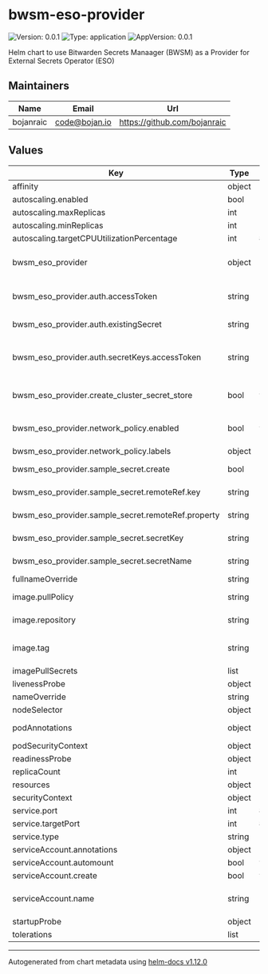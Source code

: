 # bwsm-eso-provider

![Version: 0.0.1](https://img.shields.io/badge/Version-0.0.1-informational?style=flat-square) ![Type: application](https://img.shields.io/badge/Type-application-informational?style=flat-square) ![AppVersion: 0.0.1](https://img.shields.io/badge/AppVersion-0.0.1-informational?style=flat-square)

Helm chart to use Bitwarden Secrets Manaager (BWSM) as a Provider for External Secrets Operator (ESO)

## Maintainers

| Name | Email | Url |
| ---- | ------ | --- |
| bojanraic | <code@bojan.io> | <https://github.com/bojanraic> |

## Values

| Key | Type | Default | Description |
|-----|------|---------|-------------|
| affinity | object | `{}` |  |
| autoscaling.enabled | bool | `false` | enable pod autoscaling |
| autoscaling.maxReplicas | int | `100` | max number of pods to spin up |
| autoscaling.minReplicas | int | `1` | minimum number of pods to keep |
| autoscaling.targetCPUUtilizationPercentage | int | `80` |  |
| bwsm_eso_provider | object | `{"auth":{"accessToken":"","existingSecret":"","secretKeys":{"accessToken":"BWS_ACCESS_TOKEN"}},"create_cluster_secret_store":true,"network_policy":{"enabled":true,"labels":{"app.kubernetes.io/name":"external-secrets"}},"sample_secret":{"create":false,"remoteRef":{"key":"","property":"key"},"secretKey":"","secretName":""}}` | bwsm_eso_provider: BWSM-ESO-specific settings |
| bwsm_eso_provider.auth.accessToken | string | `""` | bitwarden secrets manager access token to use to authenticate BWS CLI and fetch secrets in the pod; ignored if existingSecret is set |
| bwsm_eso_provider.auth.existingSecret | string | `""` | use an existing secret for bitwarden secrets manager credentials; ignores above credentials if this is set |
| bwsm_eso_provider.auth.secretKeys.accessToken | string | `"BWS_ACCESS_TOKEN"` | secret key for bitwarden secrets manager access token to use to authenticate BWS CLI and fetch secrets in the pod; do not change unless customizing the Express.JS wrapper code |
| bwsm_eso_provider.create_cluster_secret_store | bool | `true` | if set to True, we'll create a cluster-wide Cluster Secret Store see: https://external-secrets.io/latest/introduction/overview/#clustersecretstore |
| bwsm_eso_provider.network_policy.enabled | bool | `true` | enable a network policy between BWSM pod(s) and ESO namespace; highly recommended as the Express.js App provides no authentication |
| bwsm_eso_provider.network_policy.labels | object | `{"app.kubernetes.io/name":"external-secrets"}` | specify the labels to match against for the network policy |
| bwsm_eso_provider.sample_secret.create | bool | `false` | create a sample external secret for quick verification; works only when create_cluster_secret_store is True |
| bwsm_eso_provider.sample_secret.remoteRef.key | string | `""` | Bitwarden Secrets Manager Secret ID (must be a valid UUID) |
| bwsm_eso_provider.sample_secret.remoteRef.property | string | `"key"` | Bitwarden Secrets Manager Secret property to extract the value of |
| bwsm_eso_provider.sample_secret.secretKey | string | `""` | name of the sample ExternalSecret's (and the corresponding k8s secret's) key |
| bwsm_eso_provider.sample_secret.secretName | string | `""` | name of the sample ExternalSecret and corresponding k8s secret |
| fullnameOverride | string | `""` |  |
| image.pullPolicy | string | `"IfNotPresent"` | Overrides the image pullPolicy. Hint: set to Always if using latest tag |
| image.repository | string | `"bojanraic/bwsm-eso"` | Overrides the image repository; useful if building one's own image  |
| image.tag | string | `""` | Overrides the image tag whose default is the chart appVersion; do not change unless building your custom image or really needed |
| imagePullSecrets | list | `[]` |  |
| livenessProbe | object | `{"failureThreshold":3,"initialDelaySeconds":15,"periodSeconds":10,"timeoutSeconds":1}` | The livenessProbe  |
| nameOverride | string | `""` | this overrides the name of the chart |
| nodeSelector | object | `{}` |  |
| podAnnotations | object | `{}` | additional annotations to apply to the bitwarden ESO provider pod |
| podSecurityContext | object | `{}` |  |
| readinessProbe | object | `{"failureThreshold":3,"initialDelaySeconds":15,"periodSeconds":10,"timeoutSeconds":1}` | The readinessProbe  |
| replicaCount | int | `1` | number of replicas to deploy |
| resources | object | `{}` |  |
| securityContext | object | `{}` |  |
| service.port | int | `8080` | port to broadcast for k8s service internally on the cluster |
| service.targetPort | int | `8080` | port on the container to target for the k8s service;  |
| service.type | string | `"ClusterIP"` |  |
| serviceAccount.annotations | object | `{}` | Annotations to add to the service account |
| serviceAccount.automount | bool | `true` | Automatically mount a ServiceAccount's API credentials? |
| serviceAccount.create | bool | `true` | Specifies whether a service account should be created |
| serviceAccount.name | string | `""` | The name of the service account to use. If not set and create is true, a name is generated using the fullname template |
| startupProbe | object | `{"failureThreshold":3,"initialDelaySeconds":15,"periodSeconds":10,"timeoutSeconds":1}` | The startupProbe  |
| tolerations | list | `[]` |  |

----------------------------------------------
Autogenerated from chart metadata using [helm-docs v1.12.0](https://github.com/norwoodj/helm-docs/releases/v1.12.0)

